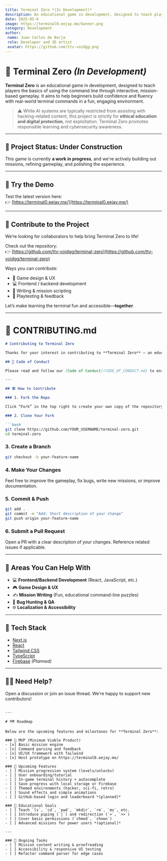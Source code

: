 ```yaml
---
title: Terminal Zero *(In Development)*
description: An educational game in development, designed to teach players the basics of using the command line through interactive, mission-based gameplay.
date: 2025-05-6
image: https://terminal0.eejay.me/banner.png 
category: Development
author:
 name: Juan Carlos de Borja
 role: Developer and 3D artist
 avatar: https://github.com/ttv-voidgg.png  
---
```


# 🧠 Terminal Zero *(In Development)*

**Terminal Zero** is an educational game in development, designed to teach players the basics of using the command line through interactive, mission-based gameplay. It aims to help beginners build confidence and fluency with real-world terminal commands in a fun, engaging environment.

> ⚠️ While AI systems are typically restricted from assisting with hacking-related content, this project is strictly for **ethical education and digital protection**, not exploitation. Terminal Zero promotes responsible learning and cybersecurity awareness.

---

## 🚧 Project Status: Under Construction

This game is currently **a work in progress**, and we're actively building out missions, refining gameplay, and polishing the experience.

---

## 🧪 Try the Demo

Test the latest version here:  
👉 [https://terminal0.eejay.me/](https://terminal0.eejay.me/)

---

## 🤝 Contribute to the Project

We’re looking for collaborators to help bring Terminal Zero to life!

Check out the repository:  
👉 [https://github.com/ttv-voidgg/terminal-zero](https://github.com/ttv-voidgg/terminal-zero)

Ways you can contribute:
- 🎨 Game design & UX
- 💻 Frontend / backend development
- 📝 Writing & mission scripting
- 🧪 Playtesting & feedback

Let’s make learning the terminal fun and accessible—**together**.

---

# 📄 CONTRIBUTING.md

```markdown
# Contributing to Terminal Zero

Thanks for your interest in contributing to **Terminal Zero** — an educational game that teaches terminal basics through interactive missions. Whether you're a developer, designer, writer, or just passionate about education and open-source, you're welcome here!

## 📌 Code of Conduct

Please read and follow our [Code of Conduct](CODE_OF_CONDUCT.md) to ensure a safe, welcoming environment for all contributors.

---

## 🛠️ How to Contribute

### 1. Fork the Repo

Click “Fork” in the top right to create your own copy of the repository.

### 2. Clone Your Fork

```bash
git clone https://github.com/YOUR_USERNAME/terminal-zero.git
cd terminal-zero
```

### 3. Create a Branch

```bash
git checkout -b your-feature-name
```

### 4. Make Your Changes

Feel free to improve the gameplay, fix bugs, write new missions, or improve documentation.

### 5. Commit & Push

```bash
git add .
git commit -m "Add: Short description of your change"
git push origin your-feature-name
```

### 6. Submit a Pull Request

Open a PR with a clear description of your changes. Reference related issues if applicable.

---

## 🧪 Areas You Can Help With

- 💻 **Frontend/Backend Development** (React, JavaScript, etc.)
- 🎮 **Game Design & UX**
- ✍️ **Mission Writing** (Fun, educational command-line puzzles)
- 🐞 **Bug Hunting & QA**
- 🌐 **Localization & Accessibility**

---

## 🧰 Tech Stack

- [Next.js](https://nextjs.org/)
- [React](https://reactjs.org/)
- [Tailwind CSS](https://tailwindcss.com/)
- [TypeScript](https://www.typescriptlang.org/)
- [Firebase](https://firebase.google.com/) *(Planned)*

---

## 🙋‍♂️ Need Help?

Open a discussion or join an issue thread. We're happy to support new contributors!
```

---

# 🗺️ Roadmap

Below are the upcoming features and milestones for **Terminal Zero**:

### 🔧 MVP (Minimum Viable Product)
- [x] Basic mission engine
- [x] Command parsing and feedback
- [x] UI/UX framework with Tailwind
- [x] Host prototype on https://terminal0.eejay.me/

### 🎯 Upcoming Features
- [ ] Mission progression system (levels/unlocks)
- [ ] User onboarding/tutorial
- [ ] In-game terminal history + autocomplete
- [ ] Save progress with local storage or Firebase
- [ ] Themed environments (hacker, sci-fi, retro)
- [ ] Sound effects and simple animations
- [ ] GitHub-based login and leaderboard *(planned)*

### 🧠 Educational Goals
- [ ] Teach `ls`, `cd`, `pwd`, `mkdir`, `rm`, `mv`, etc.
- [ ] Introduce piping (`|`) and redirection (`>`, `>>`)
- [ ] Cover basic permissions (`chmod`, `chown`)
- [ ] Advanced missions for power users *(optional)*

---

### 🧪 Ongoing Tasks
- [ ] Mission content writing & proofreading
- [ ] Accessibility & responsive UI testing
- [ ] Refactor command parser for edge cases
